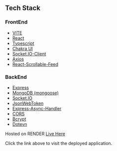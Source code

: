 ## Tech Stack

### FrontEnd
- [VITE](https://vitejs.dev/)
- [React](https://reactjs.org/)
- [Typescript](https://www.typescriptlang.org/)
- [Chakra UI](https://chakra-ui.com/)
- [Socket.IO-Client](https://socket.io/docs/v4/client-api/)
- [Axios](https://axios-http.com/)
- [React-Scrollable-Feed](https://www.npmjs.com/package/react-scrollable-feed)

### BackEnd
- [Express](https://expressjs.com/)
- [MongoDB (mongoose)](https://mongoosejs.com/)
- [Socket.IO](https://socket.io/)
- [JsonWebToken](https://jwt.io/)
- [Express-Async-Handler](https://www.npmjs.com/package/express-async-handler)
- [CORS](https://developer.mozilla.org/en-US/docs/Web/HTTP/CORS)
- [Bcrypt](https://www.npmjs.com/package/bcrypt)
- [Dotevn](https://www.npmjs.com/package/dotenv)

Hosted on RENDER
[Live Here](https://chat-a-lot-y94o.onrender.com)

Click the link above to visit the deployed application.
